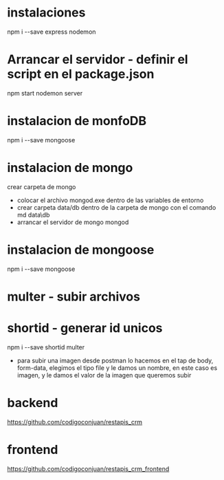 # instalaciones
npm i --save express nodemon

# Arrancar el servidor - definir el script en el package.json
npm start
nodemon server

# instalacion de monfoDB
npm i --save mongoose

# instalacion de mongo
crear carpeta de mongo
- colocar el archivo mongod.exe dentro de las variables de entorno
- crear carpeta data/db  dentro de la carpeta de mongo
con el comando 
md data\db
- arrancar el servidor de mongo
mongod

# instalacion de mongoose
npm i --save mongoose

# multer - subir archivos
# shortid - generar id unicos
npm i --save shortid multer

- para subir una imagen desde postman lo hacemos en el tap de body, form-data, elegimos el tipo file y le damos un nombre, en este caso es imagen, y le damos el valor de la imagen que queremos subir

# backend 
https://github.com/codigoconjuan/restapis_crm

# frontend
https://github.com/codigoconjuan/restapis_crm_frontend